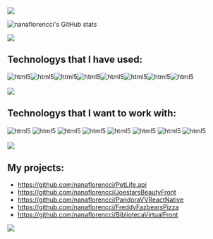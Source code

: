 <img src="https://user-images.githubusercontent.com/73097560/115834477-dbab4500-a447-11eb-908a-139a6edaec5c.gif">

![nanaflorencci's GitHub stats](https://github-readme-stats.vercel.app/api?username=nanaflorencci&show_icons=true&theme=radical)

<img src="https://user-images.githubusercontent.com/73097560/115834477-dbab4500-a447-11eb-908a-139a6edaec5c.gif">

## Technologys that I have used:
<div style="display: inline_block">  
 <img align="center" alt="html5" src="https://img.shields.io/badge/HTML-239120?style=for-the-badge&logo=html5&logoColor=white"/><img align="center" alt="html5" src="https://img.shields.io/badge/PHP-777BB4?style=for-the-badge&logo=php&logoColor=white"/><img align="center" alt="html5" src="https://img.shields.io/badge/BackEnd-FF2D20?style=for-the-badge&logo=laravel&logoColor=white"/><img align="center" alt="html5" src="https://img.shields.io/badge/FrontEnd-563D7C?style=for-the-badge&logo=bootstrap&logoColor=white"/><img align="center" alt="html5" src="https://img.shields.io/badge/React_Native-20232A?style=for-the-badge&logo=react&logoColor=61DAFB"/><img align="center" alt="html5" src="https://img.shields.io/badge/Node.js-43853D?style=for-the-badge&logo=node.js&logoColor=white"/><img align="center" alt="html5" src="https://img.shields.io/badge/MySQL-00000F?style=for-the-badge&logo=mysql&logoColor=white"/><img align="center" alt="html5" src="https://img.shields.io/badge/TypeScript-007ACC?style=for-the-badge&logo=typescript&logoColor=white"/>
</div><br/>

<img src="https://user-images.githubusercontent.com/73097560/115834477-dbab4500-a447-11eb-908a-139a6edaec5c.gif">

## Technologys that I want to work with:
<div style="display: inline_block">  
 <img align="center" alt="html5" src="https://img.shields.io/badge/Python-3776AB?style=for-the-badge&logo=python&logoColor=white"/>
 <img align="center" alt="html5" src="https://img.shields.io/badge/JavaScript-00000F?style=for-the-badge&logo=javascript&logoColor=F7DF1E"/>
 <img align="center" alt="html5" src="https://img.shields.io/badge/Redux-593D88?style=for-the-badge&logo=redux&logoColor=white"/>
 <img align="center" alt="html5" src="https://img.shields.io/badge/Ruby-CC342D?style=for-the-badge&logo=ruby&logoColor=white"/>
 <img align="center" alt="html5" src="https://img.shields.io/badge/Lua-2C2D72?style=for-the-badge&logo=lua&logoColor=white"/>
 <img align="center" alt="html5" src="https://img.shields.io/badge/Spring-6DB33F?style=for-the-badge&logo=spring&logoColor=white"/>
 <img align="center" alt="html5" src="https://img.shields.io/badge/Java-FF2D20?style=for-the-badge&logo=openjdk&logoColor=white"/>
 <img align="center" alt="html5" src="https://img.shields.io/badge/Perl-39457E?style=for-the-badge&logo=perl&logoColor=white"/>
</div><br/>

<img src="https://user-images.githubusercontent.com/73097560/115834477-dbab4500-a447-11eb-908a-139a6edaec5c.gif">

## My projects:
- https://github.com/nanaflorencci/PetLife.api<br/>
- https://github.com/nanaflorencci/JoestarsBeautyFront<br/>
- https://github.com/nanaflorencci/PandoraVVReactNative<br/>
- https://github.com/nanaflorencci/FreddyFazbearsPizza<br/>
- https://github.com/nanaflorencci/BibliotecaVirtualFront<br/>

<img src="https://user-images.githubusercontent.com/73097560/115834477-dbab4500-a447-11eb-908a-139a6edaec5c.gif">
